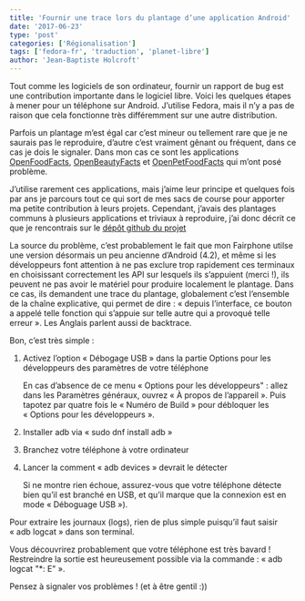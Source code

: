 ```yaml
---
title: 'Fournir une trace lors du plantage d’une application Android'
date: '2017-06-23'
type: 'post'
categories: ['Régionalisation']
tags: ['fedora-fr', 'traduction', 'planet-libre']
author: 'Jean-Baptiste Holcroft'
---
```


Tout comme les logiciels de son ordinateur, fournir un rapport de bug est
une contribution importante dans le logiciel libre. Voici les quelques
étapes à mener pour un téléphone sur Android. J’utilise Fedora, mais il n’y
a pas de raison que cela fonctionne très différemment sur une autre
distribution.

Parfois un plantage m’est égal car c’est mineur ou tellement rare que je ne
saurais pas le reproduire, d’autre c’est vraiment gênant ou fréquent, dans
ce cas je dois le signaler. Dans mon cas ce sont les applications
[OpenFoodFacts](https://fr.openfoodfacts.org),
[OpenBeautyFacts](https://fr.openbeautyfacts.org) et
[OpenPetFoodFacts](https://fr.openpetfoodfacts.org) qui m’ont posé problème.

J’utilise rarement ces applications, mais j’aime leur principe et quelques
fois par ans je parcours tout ce qui sort de mes sacs de course pour
apporter ma petite contribution à leurs projets. Cependant, j’avais des
plantages communs à plusieurs applications et triviaux à reproduire, j’ai
donc décrit ce que je rencontrais sur le [dépôt github du
projet](https://github.com/openfoodfacts/openfoodfacts-androidapp/issues/574)

La source du problème, c’est probablement le fait que mon Fairphone utilse
une version désormais un peu ancienne d’Android (4.2), et même si les
développeurs font attention à ne pas exclure trop rapidement ces terminaux
en choisissant correctement les API sur lesquels ils s’appuient (merci !),
ils peuvent ne pas avoir le matériel pour produire localement le
plantage. Dans ce cas, ils demandent une trace du plantage, globalement
c’est l’ensemble de la chaîne explicative, qui permet de dire : « depuis
l’interface, ce bouton a appelé telle fonction qui s’appuie sur telle autre
qui a provoqué telle erreur ». Les Anglais parlent aussi de backtrace.

Bon, c’est très simple :

1. Activez l’option « Débogage USB » dans la partie Options pour les
   développeurs des paramètres de votre téléphone

    En cas d’absence de ce menu « Options pour les développeurs" : allez dans les Paramètres généraux, ouvrez « À propos de l’appareil ». Puis tapotez par quatre fois le « Numéro de Build » pour débloquer les « Options pour les développeurs ».

2. Installer adb via « sudo dnf install adb »
3. Branchez votre téléphone à votre ordinateur
4. Lancer la comment « adb devices » devrait le détecter

    Si ne montre rien échoue, assurez-vous que votre téléphone détecte bien qu’il est branché en USB, et qu’il marque que la connexion est en mode « Déboguage USB »).


Pour extraire les journaux (logs), rien de plus simple puisqu’il faut saisir
« adb logcat » dans son terminal.

Vous découvrirez probablement que votre téléphone est très bavard !
Restreindre la sortie est heureusement possible via la commande : « adb
logcat "*: E" ».

Pensez à signaler vos problèmes ! (et à être gentil :))
